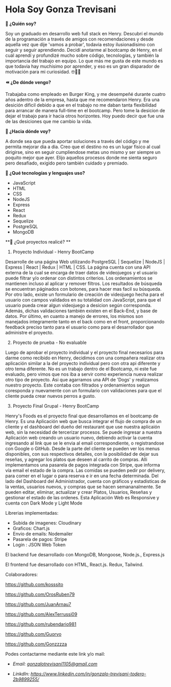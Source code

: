 # Hola Soy Gonza Trevisani

**👋 ¿Quién soy?**

Soy un graduado en desarrollo web full stack en Henry. Descubrí el mundo de la programación a través de amigos con recomendaciones y desde aquella vez que dije 'vamos a probar', todavia estoy ilusionadisimo con seguir y seguir aprendiendo. Decidí anotarme al bootcamp de Henry, en el cuál aprendí y profundizé mucho sobre código, tecnologías, y también la importancia del trabajo en equipo. Lo que más me gusta de este mundo es que todavia hay muchisimo por aprender, y eso es un gran disparador de motivación para mi curiosidad. 🤓🧠🚀

**⏪ ¿De dónde vengo?**

Trabajaba como empleado en Burger King, y me desempeñé durante cuatro años adentro de la empresa, hasta que me recomendaron Henry. Era una desición dificil debido a que en el trabajo no me daban tanta flexibilidad para arrancar de manera full-time en el bootcamp. Pero tome la desicion de dejar el trabajo para ir hacia otros horizontes. Hoy puedo decir que fue una de las desiciones que me cambio la vida.

**🔭 ¿Hacia dónde voy?**

A donde sea que pueda aportar soluciones a través del código y me permita mejorar dia a dia. Creo que el destino no es un lugar fisico al cual dirigirse, sino en seguir cumpliendose metas uno mismo y ser siempre un poquito mejor que ayer. Elijo aquellos procesos donde me sienta seguro pero desafiado, exigido pero también cuidado y premiado.

**🧰 ¿Qué tecnologías y lenguajes uso?**

* JavaScript
* HTML
* CSS
* NodeJS
* Express
* React
* Redux
* Sequelize
* PostgreSQL
* MongoDB

**📂 ¿Qué proyectos realicé? **

1. Proyecto Individual - Henry BootCamp

Desarrolle de una página Web utilizando PostgreSQL | Sequelize | NodeJS | Express | React | Redux | HTML | CSS. La página cuenta con una API externa de la cual se encarga de traer datos de videojuegos y el usuario puede filtrar y/o ordenar con distintos criterios.
Los ordenamientos se mantienen incluso al aplicar y remover filtros. Los resultados de búsqueda se encuentran páginados con botones, para hacer mas facil su búsqueda. Por otro lado, existe un formulario de creación de videojuego hecha para el usuario con campos validados en su totalidad con JavaScript, para que el usuario pueda crear algun videojuego a desicion según corresponda. Además, dichas validaciones también existen en el Back-End, y base de datos. Por último, en cuanto a manejo de errores, los mismos son manejados integramente tanto en el back como en el front, proporcionando feedback preciso tanto para el usuario como para el desarrollador que administre el proyecto.

2. Proyecto de prueba - No evaluable

Luego de aprobar el proyecto individual y el proyecto final necesarios para darme como recibido en Henry, decidimos con una compañera realizar otra aplicación similar a la del proyecto individual pero con otra api diferente y otro tema diferente. No es un trabajo dentro de el Bootcamp, ni este fue evaluado, pero vimos que nos iba a servir como experiencia nueva realizar otro tipo de proyecto. Asi que agarramos una API de 'Dogs' y realizamos nuestro proyecto. 
Este contaba con filtrados y ordenamientos segun coresponda y nuevamente con un formulario con validaciones para que el cliente pueda crear nuevos perros a gusto.

3. Proyecto Final Grupal - Henry BootCamp

Henry's Foods es el proyecto final que desarrollamos en el bootcamp de Henry. Es una Aplicación web que busca integrar el flujo de compra de un cliente y el dashboard del dueño del restaurant que use nuestra aplicaión web, sin la necesidad de tercerizar procesos. Se puede ingresar a nuestra Aplicación web creando un usuario nuevo, debiendo activar la cuenta ingresando al link que se le envia al email correspondiente, o registrandose con Google o GitHub. Desde la parte del cliente se pueden ver los menus disponibles, con sus respectivos detalles, con la posibilidad de dejar sus reseñas, y agregar los platos que deseen al carrito de compras. Alli implementamos una pasarela de pagos integrada con Stripe, que informa vía email el estado de la compra. Las comidas se pueden pedir por delivery, para comer en el lugar o para reserva e ir en una fecha determinada. Del lado del Dashboard del Administrador, cuenta con gráficos y estadísticas de la ventas, usuarios nuevos, y compras que se hacen semananalmente. Se pueden editar, eliminar, actualizar y crear Platos, Usuarios, Reseñas y gestionar el estado de las ordenes. Esta Aplicación Web es Responsive y cuenta con Dark Mode y Light Mode

Librerias implementadas: 

* Subida de imagenes: Cloudinary 
* Graficos: Chart.js 
* Envio de emails: Nodemailer 
* Pasarela de pagos: Stripe 
* Login : JSON Web Token

El backend fue desarrollado con MongoDB, Mongoose, Node.js., Express.js

El frontend fue desarrollado con HTML, React.js. Redux, Tailwind.

Colaboradores:

https://github.com/kosssito

https://github.com/OrosRuben79

https://github.com/JuanArnau7

https://github.com/AlexTerrussi09

https://github.com/rubendario981

https://github.com/Guorvo

https://github.com/Gonzzzza

Podes contactarme mediante este link y/o mail:

* *Email: gonzalotrevisani1105@gmail.com*

* *LinkdIn: https://www.linkedin.com/in/gonzalo-trevisani-todero-2b9899255/*

